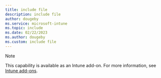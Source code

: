 ```yaml
---
title: include file
description: include file
author: dougeby 
ms.service: microsoft-intune
ms.topic: include
ms.date: 02/22/2023
ms.author: dougeby
ms.custom: include file
---
```

> [!NOTE]
> This capability is available as an Intune add-on. For more information, see [Intune add-ons](../fundamentals/intune-add-ons.md).

